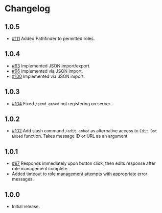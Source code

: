 # Changelog

## 1.0.5
- [#111](https://github.com/PilotsTradeNetwork/ButtonRoleBot/issues/111) Added Pathfinder to permitted roles.

## 1.0.4
- [#93](https://github.com/PilotsTradeNetwork/ButtonRoleBot/issues/93) Implemented JSON import/export.
- [#96](https://github.com/PilotsTradeNetwork/ButtonRoleBot/issues/96) Implemented via JSON import.
- [#100](https://github.com/PilotsTradeNetwork/ButtonRoleBot/issues/100) Implemented via JSON import.


## 1.0.3
- [#104](https://github.com/PilotsTradeNetwork/ButtonRoleBot/issues/104) Fixed `/send_embed` not registering on server.


## 1.0.2
- [#102](https://github.com/PilotsTradeNetwork/ButtonRoleBot/issues/102) Add slash command `/edit_embed` as alternative access to `Edit Bot Embed` function. Takes message ID or URL as an argument.


## 1.0.1
- [#97](https://github.com/PilotsTradeNetwork/ButtonRoleBot/issues/97) Responds immediately upon button click, then edits response after role management complete.
- Added timeout to role management attempts with appropriate error messages.


## 1.0.0
- Initial release.